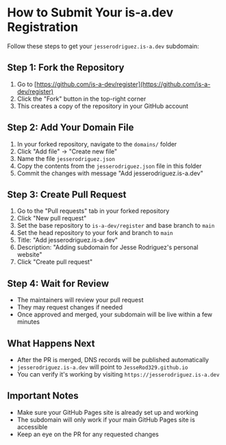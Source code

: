 # How to Submit Your is-a.dev Registration

Follow these steps to get your `jesserodriguez.is-a.dev` subdomain:

## Step 1: Fork the Repository
1. Go to [https://github.com/is-a-dev/register](https://github.com/is-a-dev/register)
2. Click the "Fork" button in the top-right corner
3. This creates a copy of the repository in your GitHub account

## Step 2: Add Your Domain File
1. In your forked repository, navigate to the `domains/` folder
2. Click "Add file" → "Create new file"
3. Name the file `jesserodriguez.json`
4. Copy the contents from the `jesserodriguez.json` file in this folder
5. Commit the changes with message "Add jesserodriguez.is-a.dev"

## Step 3: Create Pull Request
1. Go to the "Pull requests" tab in your forked repository
2. Click "New pull request"
3. Set the base repository to `is-a-dev/register` and base branch to `main`
4. Set the head repository to your fork and branch to `main`
5. Title: "Add jesserodriguez.is-a.dev"
6. Description: "Adding subdomain for Jesse Rodriguez's personal website"
7. Click "Create pull request"

## Step 4: Wait for Review
- The maintainers will review your pull request
- They may request changes if needed
- Once approved and merged, your subdomain will be live within a few minutes

## What Happens Next
- After the PR is merged, DNS records will be published automatically
- `jesserodriguez.is-a.dev` will point to `JesseRod329.github.io`
- You can verify it's working by visiting `https://jesserodriguez.is-a.dev`

## Important Notes
- Make sure your GitHub Pages site is already set up and working
- The subdomain will only work if your main GitHub Pages site is accessible
- Keep an eye on the PR for any requested changes





